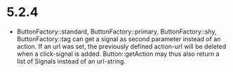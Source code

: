 # 5.2.4

* ButtonFactory::standard, ButtonFactory::primary, ButtonFactory::shy, ButtonFactory::tag
  can get a signal as second parameter instead of an action. If an url was set, the
  previously defined action-url will be deleted when a click-signal is added. Button::getAction
  may thus also return a list of Signals instead of an url-string.


